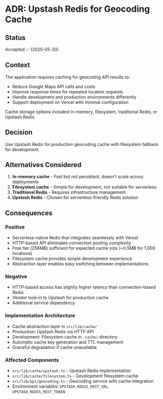 # ADR: Upstash Redis for Geocoding Cache

## Status

Accepted ✅ (2025-05-20)

## Context

The application requires caching for geocoding API results to:

- Reduce Google Maps API calls and costs
- Improve response times for repeated location requests
- Handle development and production environments differently
- Support deployment on Vercel with minimal configuration

Cache storage options included in-memory, filesystem, traditional Redis, or Upstash Redis.

## Decision

Use Upstash Redis for production geocoding cache with filesystem fallback for development.

## Alternatives Considered

1. **In-memory cache** - Fast but not persistent, doesn't scale across deployments
2. **Filesystem cache** - Simple for development, not suitable for serverless
3. **Traditional Redis** - Requires infrastructure management
4. **Upstash Redis** - Chosen for serverless-friendly Redis solution

## Consequences

### Positive

- Serverless-native Redis that integrates seamlessly with Vercel
- HTTP-based API eliminates connection pooling complexity
- Free tier (256MB) sufficient for expected cache size (~0.5MB for 1,000 locations)
- Filesystem cache provides simple development experience
- Abstraction layer enables easy switching between implementations

### Negative

- HTTP-based access has slightly higher latency than connection-based Redis
- Vendor lock-in to Upstash for production cache
- Additional service dependency

### Implementation Architecture

- Cache abstraction layer in `src/lib/cache/`
- Production: Upstash Redis via HTTP API
- Development: Filesystem cache in `.cache/` directory
- Automatic cache key generation and TTL management
- Graceful degradation if cache unavailable

### Affected Components

- `src/lib/cache/upstash.ts` - Upstash Redis implementation
- `src/lib/cache/filesystem.ts` - Development filesystem cache
- `src/lib/api/geocoding.ts` - Geocoding service with cache integration
- Environment variables: `UPSTASH_REDIS_REST_URL`, `UPSTASH_REDIS_REST_TOKEN`

